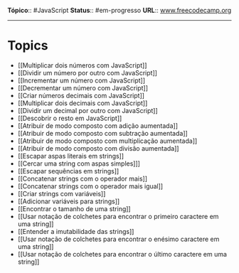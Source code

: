 **Tópico**:: #JavaScript
**Status**:: #em-progresso 
**URL**:: www.freecodecamp.org

--- 
# Topics

- [[Multiplicar dois números com JavaScript]]
- [[Dividir um número por outro com JavaScript]]
- [[Incrementar um número com JavaScript]]
- [[Decrementar um número com JavaScript]]
- [[Criar números decimais com JavaScript]]
- [[Multiplicar dois decimais com JavaScript]]
- [[Dividir um decimal por outro com JavaScript]]
- [[Descobrir o resto em JavaScript]]
- [[Atribuir de modo composto com adição aumentada]]
- [[Atribuir de modo composto com subtração aumentada]]
- [[Atribuir de modo composto com multiplicação aumentada]]
- [[Atribuir de modo composto com divisão aumentada]]
- [[Escapar aspas literais em strings]]
- [[Cercar uma string com aspas simples]]]
- [[Escapar sequências em strings]]
- [[Concatenar strings com o operador mais]]
- [[Concatenar strings com o operador mais igual]]
- [[Criar strings com variáveis]]
- [[Adicionar variáveis para strings]]
- [[Encontrar o tamanho de uma string]]
- [[Usar notação de colchetes para encontrar o primeiro caractere em uma string]]
- [[Entender a imutabilidade das strings]]
- [[Usar notação de colchetes para encontrar o enésimo caractere em uma string]]
- [[Usar notação de colchetes para encontrar o último caractere em uma string]]

